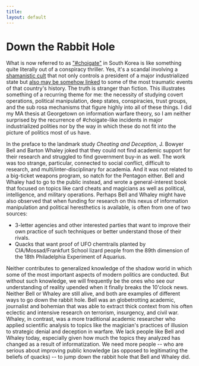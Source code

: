 ```yaml
---
title: 
layout: default
---
```


# Down the Rabbit Hole

What is now referred to as ["#choigate"](https://twitter.com/hashtag/choigate) in South Korea is like something quite literally out of a conspiracy thriller. Yes, it's a scandal involving a [shamanistic cult](http://www.npr.org/sections/thetwo-way/2016/10/29/499864915/swirling-scandal-involving-shamanistic-cult-threatens-s-korean-president) that not only controls a president of a major industrialized state but [also may be somehow linked](http://askakorean.blogspot.com/2016/10/the-irrational-downfall-of-park-geun-hye.html) to some of the most traumatic events of that country's history. The truth is stranger than fiction. This illustrates something of a recurring theme for me: the necessity of studying covert operations, political manipulation, deep states, conspiracies, trust groups, and the sub rosa mechanisms that figure highly into all of these things. I did my MA thesis at Georgetown on information warfare theory, so I am neither surprised by the recurrence of #choigate-like incidents in major industrialized polities nor by the way in which these do not fit into the picture of politics most of us have. 

In the preface to the landmark study _Cheating and Deception_, J. Bowyer Bell and Barton Whaley joked that they could not find academic support for their research and struggled to find government buy-in as well. The work was too strange, particular, connected to social conflict, difficult to research, and multi/inter-disciplinary for academia. And it was not related to a big-ticket weapons program, so natch for the Pentagon either. Bell and Whaley had to go to the public instead, and wrote a general-interest book that focused on topics like card cheats and magicians as well as political, intelligence, and military operations. Perhaps Bell and Whaley might have also observed that when funding for research on this nexus of information manipulation and political heresthetics is available, is often from one of two sources: 

* 3-letter agencies and other interested parties that want to improve their own practice of such techniques or better understand those of their rivals. 
* Quacks that want proof of UFO chemtrails planted by CIA/Mossad/Frankfurt School lizard people from the 89th dimension of the 18th Philadelphia Experiment of Aquarius.  

Neither contributes to generalized knowledge of the shadow world in which some of the most important aspects of modern politics are conducted. But without such knowledge, we will frequently be the ones who see our understanding of reality upended when it finally breaks the 10'clock news. Neither Bell or Whaley are still alive, and both are examples of different ways to go down the rabbit hole. Bell was an globetrotting academic, journalist and bohemian that was able to extract thick context from his often eclectic and intensive research on terrorism, insurgency, and civil war. Whaley, in contrast, was a more traditional academic researcher who applied scientific analysis to topics like the magician's practices of illusion to strategic denial and deception in warfare. We lack people like Bell and Whaley today, especially given how much the topics they analyzed has changed as a result of informatization. We need more people -- who are serious about improving public knowledge (as opposed to legitimating the beliefs of quacks) -- to jump down the rabbit hole that Bell and Whaley did. 
